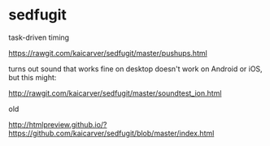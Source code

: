 # sedfugit

task-driven timing

https://rawgit.com/kaicarver/sedfugit/master/pushups.html

turns out sound that works fine on desktop doesn't work on Android or iOS, but this might:

http://rawgit.com/kaicarver/sedfugit/master/soundtest_ion.html

old

http://htmlpreview.github.io/?https://github.com/kaicarver/sedfugit/blob/master/index.html

